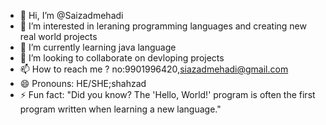 - 👋 Hi, I’m @Saizadmehadi
- 👀 I’m interested in leraning programming languages and creating new real world projects 
- 🌱 I’m currently learning java language
- 💞️ I’m looking to collaborate on devloping projects
- 📫 How to reach me ? no:9901996420,siazadmehadi@gmail.com
- 😄 Pronouns: HE/SHE;shahzad
- ⚡ Fun fact: "Did you know? The 'Hello, World!' program is often the first program written when learning a new language."

<!---
Saizadm/Saizadm is a ✨ special ✨ repository because its `README.md` (this file) appears on your GitHub profile.
You can click the Preview link to take a look at your changes.
--->
